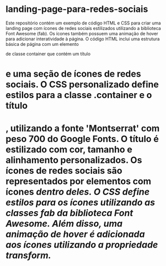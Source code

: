 # landing-page-para-redes-sociais
Este repositório contém um exemplo de código HTML e CSS para criar uma landing page com ícones de redes sociais estilizados utilizando a biblioteca Font Awesome (fab). Os ícones também possuem uma animação de hover para adicionar interatividade à página.
O código HTML inclui uma estrutura básica de página com um elemento <div> de classe container que contém um título <h1> e uma seção de ícones de redes sociais.
O CSS personalizado define estilos para a classe .container e o título <h1>, utilizando a fonte 'Montserrat' com peso 700 do Google Fonts. O título é estilizado com cor, tamanho e alinhamento personalizados.
Os ícones de redes sociais são representados por elementos <a> com ícones <i> dentro deles. O CSS define estilos para os ícones utilizando as classes fab da biblioteca Font Awesome. Além disso, uma animação de hover é adicionada aos ícones utilizando a propriedade transform.
